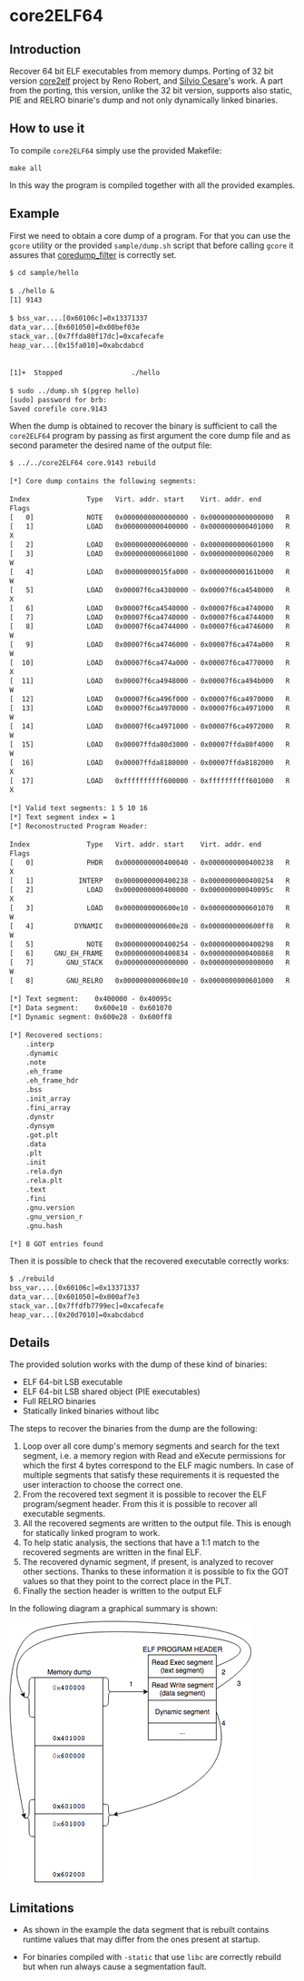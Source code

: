 # core2ELF64

## Introduction

Recover 64 bit ELF executables from memory dumps. Porting of 32 bit version [core2elf](https://bitbucket.org/renorobert/core2elf.git) project by Reno Robert, and [Silvio Cesare](https://bitbucket.org/renorobert/core2elf/src/9194ebc6d72b1c85f8f6844af85681580522d75b/core-reconstruction.txt?at=master&fileviewer=file-view-default)'s work.
A part from the porting, this version, unlike the 32 bit version, supports also static, PIE and RELRO binarie's dump and not only dynamically linked binaries.

## How to use it
To compile `core2ELF64` simply use the provided Makefile:

```
make all
```

In this way the program is compiled together with all the provided examples.

## Example

First we need to obtain a core dump of a program. For that you can use the `gcore` utility or the provided `sample/dump.sh` script that before calling `gcore` it assures that [coredump_filter](man7.org/linux/man-pages/man5/core.5.html) is correctly set.

```
$ cd sample/hello

$ ./hello &
[1] 9143

$ bss_var....[0x60106c]=0x13371337
data_var...[0x601050]=0x00bef03e
stack_var..[0x7ffda80f17dc]=0xcafecafe
heap_var...[0x15fa010]=0xabcdabcd


[1]+  Stopped                 ./hello

$ sudo ../dump.sh $(pgrep hello)
[sudo] password for brb: 
Saved corefile core.9143
```

When the dump is obtained to recover the binary is sufficient to call the `core2ELF64` program by passing as first argument the core dump file and as second parameter the desired name of the output file: 

```
$ ../../core2ELF64 core.9143 rebuild

[*] Core dump contains the following segments:

Index              Type   Virt. addr. start    Virt. addr. end      Flags
[   0]             NOTE   0x0000000000000000 - 0x0000000000000000   R    
[   1]             LOAD   0x0000000000400000 - 0x0000000000401000   R   X
[   2]             LOAD   0x0000000000600000 - 0x0000000000601000   R    
[   3]             LOAD   0x0000000000601000 - 0x0000000000602000   R W  
[   4]             LOAD   0x00000000015fa000 - 0x000000000161b000   R W  
[   5]             LOAD   0x00007f6ca4380000 - 0x00007f6ca4540000   R   X
[   6]             LOAD   0x00007f6ca4540000 - 0x00007f6ca4740000   R    
[   7]             LOAD   0x00007f6ca4740000 - 0x00007f6ca4744000   R    
[   8]             LOAD   0x00007f6ca4744000 - 0x00007f6ca4746000   R W  
[   9]             LOAD   0x00007f6ca4746000 - 0x00007f6ca474a000   R W  
[  10]             LOAD   0x00007f6ca474a000 - 0x00007f6ca4770000   R   X
[  11]             LOAD   0x00007f6ca4948000 - 0x00007f6ca494b000   R W  
[  12]             LOAD   0x00007f6ca496f000 - 0x00007f6ca4970000   R    
[  13]             LOAD   0x00007f6ca4970000 - 0x00007f6ca4971000   R W  
[  14]             LOAD   0x00007f6ca4971000 - 0x00007f6ca4972000   R W  
[  15]             LOAD   0x00007ffda80d3000 - 0x00007ffda80f4000   R W  
[  16]             LOAD   0x00007ffda8180000 - 0x00007ffda8182000   R   X
[  17]             LOAD   0xffffffffff600000 - 0xffffffffff601000   R   X

[*] Valid text segments: 1 5 10 16 
[*] Text segment index = 1
[*] Reconostructed Program Header:

Index              Type   Virt. addr. start    Virt. addr. end      Flags
[   0]             PHDR   0x0000000000400040 - 0x0000000000400238   R   X
[   1]           INTERP   0x0000000000400238 - 0x0000000000400254   R    
[   2]             LOAD   0x0000000000400000 - 0x000000000040095c   R   X
[   3]             LOAD   0x0000000000600e10 - 0x0000000000601070   R W  
[   4]          DYNAMIC   0x0000000000600e28 - 0x0000000000600ff8   R W  
[   5]             NOTE   0x0000000000400254 - 0x0000000000400298   R    
[   6]     GNU_EH_FRAME   0x0000000000400834 - 0x0000000000400868   R    
[   7]        GNU_STACK   0x0000000000000000 - 0x0000000000000000   R W  
[   8]        GNU_RELRO   0x0000000000600e10 - 0x0000000000601000   R    

[*] Text segment:    0x400000 - 0x40095c
[*] Data segment:    0x600e10 - 0x601070
[*] Dynamic segment: 0x600e28 - 0x600ff8

[*] Recovered sections:
    .interp
    .dynamic
    .note
    .eh_frame
    .eh_frame_hdr
    .bss
    .init_array
    .fini_array
    .dynstr
    .dynsym
    .got.plt
    .data
    .plt
    .init
    .rela.dyn
    .rela.plt
    .text
    .fini
    .gnu.version
    .gnu_version_r
    .gnu.hash

[*] 8 GOT entries found

```

Then it is possible to check that the recovered executable correctly works:

```
$ ./rebuild 
bss_var....[0x60106c]=0x13371337
data_var...[0x601050]=0x000af7e3
stack_var..[0x7ffdfb7799ec]=0xcafecafe
heap_var...[0x20d7010]=0xabcdabcd
```

## Details

The provided solution works with the dump of these kind of binaries:

* ELF 64-bit LSB executable
* ELF 64-bit LSB shared object (PIE executables)
* Full RELRO binaries
* Statically linked binaries without libc

The steps to recover the binaries from the dump are the following:

1. Loop over all core dump's memory segments and search for the text segment, i.e. a memory region with Read and eXecute permissions for which the first 4 bytes correspond to the ELF magic numbers. In case of multiple segments that satisfy these requirements it is requested the user interaction to choose the correct one. 
2. From the recovered text segment it is possible to recover the ELF program/segment header. From this it is possible to recover all executable segments. 
3. All the recovered segments are written to the output file. This is enough for statically linked program to work.
4. To help static analysis, the sections that have a 1:1 match to the recovered segments are written in the final ELF. 
5. The recovered dynamic segment, if present, is analyzed to recover other sections. Thanks to these information it is possible to fix the GOT values so that they point to the correct place in the PLT.
6. Finally the section header is written to the output ELF
 
In the following diagram a graphical summary is shown:

![core recover graphical summary](img/diagram.png)

## Limitations

* As shown in the example the data segment that is rebuilt contains runtime values that may differ from the ones present at startup.

* For binaries compiled with `-static` that use `libc` are correctly rebuild but when run always cause a segmentation fault.
